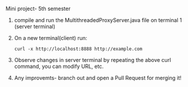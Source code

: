 Mini project- 5th semester

1. compile and run the MultithreadedProxyServer.java file on terminal 1 (server terminal)
   
2. On a new terminal(client) run:

       curl -x http://localhost:8888 http://example.com

3. Observe changes in server terminal by repeating the above curl command, you can modify URL, etc.
4. Any improvemts- branch out and open a Pull Request for merging it!
